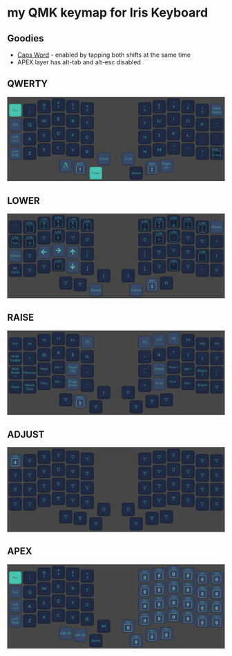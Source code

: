 # my QMK keymap for Iris Keyboard
 
## Goodies

- [Caps Word](https://docs.qmk.fm/#/feature_caps_word?id=caps-word) - enabled by tapping both shifts at the same time
- APEX layer has alt-tab and alt-esc disabled

## QWERTY

![layer 0](resources/layer_0.png)

## LOWER

![layer 1](resources/layer_1.png)

## RAISE

![layer 2](resources/layer_2.png)

## ADJUST

![layer 3](resources/layer_3.png)

## APEX

![layer 4](resources/layer_4.png)
